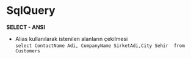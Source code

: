 # SqlQuery

**SELECT - ANSI**

- Alias kullanılarak istenilen alanların çekilmesi <br>
`select ContactName Adi, CompanyName SirketAdi,City Sehir  from Customers`


